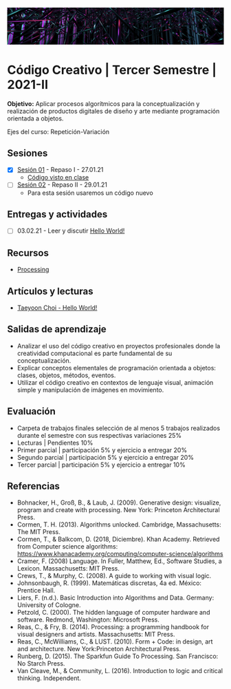 ![codigo](https://github.com/EmilioOcelotl/centro2021-II-2/blob/main/img/centro.png)

# Código Creativo | Tercer Semestre | 2021-II

**Objetivo:** Aplicar procesos algorítmicos para la conceptualización y realización de productos digitales de diseño y arte mediante programación orientada a objetos.

Ejes del curso: Repetición-Variación

## Sesiones

- [x] [Sesión 01](https://github.com/EmilioOcelotl/centro2021-II-3/blob/main/s01/README.md) - Repaso I - 27.01.21
  - [Código visto en clase](https://gist.github.com/EmilioOcelotl/346f298993571003be109627f54004ac)
- [ ] [Sesión 02](https://github.com/EmilioOcelotl/centro2021-II-3/blob/main/s02/README.md) - Repaso II - 29.01.21
  - Para esta sesión usaremos un código nuevo
  
## Entregas y actividades

- [ ]  03.02.21 - Leer y discutir [Hello World!](http://avant.org/project/hello-world/)

## Recursos

- [Processing](https://processing.org/download/) 

## Artículos y lecturas

- [Taeyoon Choi - Hello World!](http://avant.org/project/hello-world/)

## Salidas de aprendizaje

- Analizar el uso del código creativo en proyectos profesionales donde la creatividad computacional es parte fundamental de su conceptualización.
- Explicar conceptos elementales de programación orientada a objetos: clases, objetos, métodos, eventos.
- Utilizar el código creativo en contextos de lenguaje visual, animación simple y manipulación de imágenes en movimiento.

## Evaluación

- Carpeta de trabajos finales selección de al menos 5 trabajos realizados durante el semestre con sus respectivas variaciones 25%
- Lecturas | Pendientes 10%
- Primer parcial | participación 5% y ejercicio a entregar 20%
- Segundo parcial | participación 5% y ejercicio a entregar 20%
- Tercer parcial | participación 5% y ejercicio a entregar 10%

## Referencias 

- Bohnacker, H., Groß, B., & Laub, J. (2009). Generative design: visualize, program and create with processing. New York: Princeton Architectural Press.
- Cormen, T. H. (2013). Algorithms unlocked. Cambridge, Massachusetts: The MIT Press.
- Cormen, T., & Balkcom, D. (2018, Diciembre). Khan Academy. Retrieved from Computer science algorithms: https://www.khanacademy.org/computing/computer-science/algorithms
- Cramer, F. (2008) Language. In Fuller, Matthew, Ed., Software Studies, a Lexicon. Massachusetts: MIT Press. 
- Crews, T., & Murphy, C. (2008). A guide to working with visual logic.
- Johnsonbaugh, R. (1999). Matemáticas discretas, 4a ed. México: Prentice Hall.
- Liers, F. (n.d.). Basic Introduction into Algorithms and Data. Germany: University of Cologne.
- Petzold, C. (2000). The hidden language of computer hardware and software. Redmond, Washington: Microsoft Press.
- Reas, C., & Fry, B. (2014). Processing: a programming handbook for visual designers and artists. Massachusetts: MIT Press.
- Reas, C., McWilliams, C., & LUST. (2010). Form + Code: in design, art and architecture. New York:Princeton Architectural Press.
- Runberg, D. (2015). The Sparkfun Guide To Processing. San Francisco: No Starch Press. 
- Van Cleave, M., & Community, L. (2016). Introduction to logic and critical thinking. Independent.